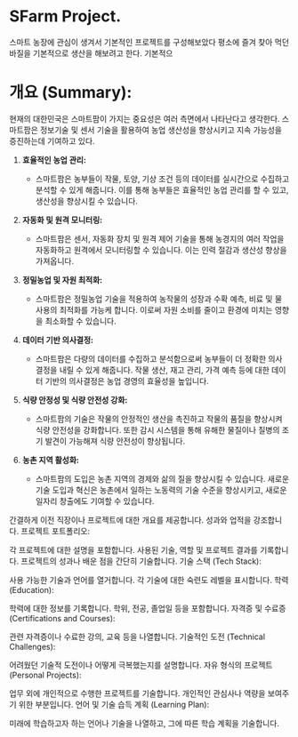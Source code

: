 # SFarm Project.

스마트 농장에 관심이 생겨서 기본적인 프로젝트를 구성해보았다
평소에 즐겨 찾아 먹던 바질을 기본적으로 생산을 해보려고 한다.
기본적으


# 개요 (Summary):
현재의 대한민국은 스마트팜이 가지는 중요성은 여러 측면에서 나타난다고 생각한다. 스마트팜은 정보기술 및 센서 기술을 활용하여 농업 생산성을 향상시키고 지속 가능성을 증진하는데 기여하고 있다. 

1. **효율적인 농업 관리:**
   - 스마트팜은 농부들이 작물, 토양, 기상 조건 등의 데이터를 실시간으로 수집하고 분석할 수 있게 해줍니다. 이를 통해 농부들은 효율적인 농업 관리를 할 수 있고, 생산성을 향상시킬 수 있습니다.

2. **자동화 및 원격 모니터링:**
   - 스마트팜은 센서, 자동화 장치 및 원격 제어 기술을 통해 농경지의 여러 작업을 자동화하고 원격에서 모니터링할 수 있습니다. 이는 인력 절감과 생산성 향상을 가져옵니다.

3. **정밀농업 및 자원 최적화:**
   - 스마트팜은 정밀농업 기술을 적용하여 농작물의 성장과 수확 예측, 비료 및 물 사용의 최적화를 가능케 합니다. 이로써 자원 소비를 줄이고 환경에 미치는 영향을 최소화할 수 있습니다.

4. **데이터 기반 의사결정:**
   - 스마트팜은 다량의 데이터를 수집하고 분석함으로써 농부들이 더 정확한 의사결정을 내릴 수 있게 해줍니다. 작물 생산, 재고 관리, 가격 예측 등에 대한 데이터 기반의 의사결정은 농업 경영의 효율성을 높입니다.

5. **식량 안정성 및 식량 안전성 강화:**
   - 스마트팜의 기술은 작물의 안정적인 생산을 촉진하고 작물의 품질을 향상시켜 식량 안전성을 강화합니다. 또한 감시 시스템을 통해 유해한 물질이나 질병의 조기 발견이 가능해져 식량 안전성이 향상됩니다.

6. **농촌 지역 활성화:**
   - 스마트팜의 도입은 농촌 지역의 경제와 삶의 질을 향상시킬 수 있습니다. 새로운 기술 도입과 혁신은 농촌에서 일하는 노동력의 기술 수준을 향상시키고, 새로운 일자리 창출에도 기여할 수 있습니다.


간결하게 이전 직장이나 프로젝트에 대한 개요를 제공합니다.
성과와 업적을 강조합니다.
프로젝트 포트폴리오:

각 프로젝트에 대한 설명을 포함합니다.
사용된 기술, 역할 및 프로젝트 결과를 기록합니다.
프로젝트의 성과나 배운 점을 간단히 기술합니다.
기술 스택 (Tech Stack):

사용 가능한 기술과 언어를 열거합니다.
각 기술에 대한 숙련도 레벨을 표시합니다.
학력 (Education):

학력에 대한 정보를 기록합니다.
학위, 전공, 졸업일 등을 포함합니다.
자격증 및 수료증 (Certifications and Courses):

관련 자격증이나 수료한 강의, 교육 등을 나열합니다.
기술적인 도전 (Technical Challenges):

어려웠던 기술적 도전이나 어떻게 극복했는지를 설명합니다.
자유 형식의 프로젝트 (Personal Projects):

업무 외에 개인적으로 수행한 프로젝트를 기술합니다.
개인적인 관심사나 역량을 보여주기 위한 부분입니다.
언어 및 기술 습득 계획 (Learning Plan):

미래에 학습하고자 하는 언어나 기술을 나열하고, 그에 따른 학습 계획을 기술합니다.

